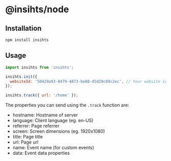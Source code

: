 # @insihts/node

## Installation

```shell
npm install insihts
```

## Usage

```javascript
import insihts from 'insihts';

insihts.init({
  websiteId: '50429a93-8479-4073-be80-d5d29c09c2ec', // Your website id
});

insihts.track({ url: '/home' });
```

The properties you can send using the `.track` function are:

- hostname: Hostname of server
- language: Client language (eg. en-US)
- referrer: Page referrer
- screen: Screen dimensions (eg. 1920x1080)
- title: Page title
- url: Page url
- name: Event name (for custom events)
- data: Event data properties